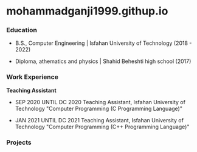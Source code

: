 # mohammadganji1999.githup.io

### Education
- B.S., Computer Engineering | Isfahan University of Technology (2018 - 2022) 

- Diploma, athematics and physics | Shahid Beheshti high school (2017) 


### Work Experience 
**Teaching Assistant** 	
- SEP 2020 UNTIL DC 2020
Teaching Assistant, Isfahan University of Technology "Computer Programming (C Programming Language)"

- JAN 2021 UNTIL DC 2021
Teaching Assistant, Isfahan University of Technology "Computer Programming (C++ Programming Language)"

  
### Projects
